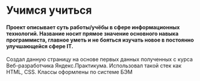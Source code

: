 # Учимся учиться
#### Проект описывает суть работы/учёбы в сфере информационных технологий. Название носит прямое значение основного навыка программиста, главное уметь и не бояться изучать новое в постоянно улучшающейся сфере IT.
Создал данную страницу на основе первых данных полученных с курса Веб-разработчика Яндекс.Практикума. Использовал такой стек как HTML, CSS. Классы оформлены по системе БЭМ
